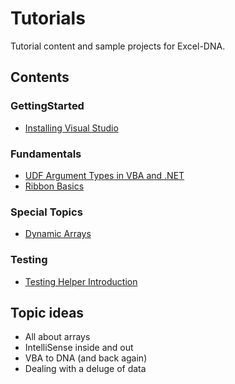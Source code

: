 # Tutorials
Tutorial content and sample projects for Excel-DNA.

## Contents

### GettingStarted
* [Installing Visual Studio](GettingStarted/InstallVisualStudio.md)

### Fundamentals
* [UDF Argument Types in VBA and .NET](Fundamentals/ArgumentTypeBasics)
* [Ribbon Basics](Fundamentals/RibbonBasics)

### Special Topics
* [Dynamic Arrays](SpecialTopics/DynamicArrays)

### Testing
* [Testing Helper Introduction](Testing)

## Topic ideas
* All about arrays
* IntelliSense inside and out
* VBA to DNA (and back again)
* Dealing with a deluge of data
